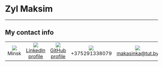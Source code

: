# Zyl Maksim
---
## My contact info
||||||
| :---: | :---: | :---: | :---: | :---: |
| ![](https://icons.iconarchive.com/icons/alecive/flatwoken/16/Apps-Home-icon.png) Minsk | ![](https://icons.iconarchive.com/icons/limav/flat-gradient-social/16/Linkedin-icon.png) [LinkedIn profile](https://www.linkedin.com/in/%D0%BC%D0%B0%D0%BA%D1%81%D0%B8%D0%BC-%D0%B7%D1%8B%D0%BB%D1%8C-927a11b4?lipi=urn%3Ali%3Apage%3Ad_flagship3_profile_view_base_contact_details%3BhE3sk6OITt61Egm7lCz0iQ%3D%3D) | ![](https://icons.iconarchive.com/icons/bokehlicia/captiva/16/web-github-icon.png) [GitHub profile](https://github.com/Makasinych) | ![](https://icons.iconarchive.com/icons/kocco/ndroid/16/phone-blue-icon.png) +375291338079 | ![](https://icons.iconarchive.com/icons/iconshots/social-media-network/16/mail-icon.png) makasinka@tut.by |